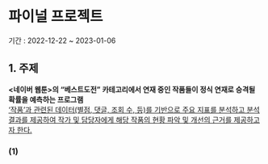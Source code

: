 # 파이널 프로젝트
기간 : 2022-12-22 ~ 2023-01-06 

## 1. 주제
**<네이버 웹툰>의 “베스트도전” 카테고리에서 연재 중인 작품들이 정식 연재로 승격될 확률을 예측하는 프로그램**
<br>
<u>‘작품’과 관련된 데이터(별점, 댓글, 조회 수, 등)를 기반으로 주요 지표를 분석하고 분석 결과를 제공하여 작가 및 담당자에게 해당 작품의 현황 파악 및 개선의 근거를 제공하고자 한다.</u>

### (1) 
